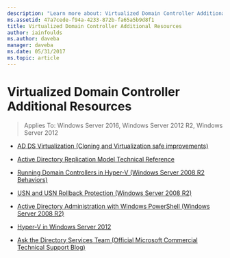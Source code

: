 ```yaml
---
description: "Learn more about: Virtualized Domain Controller Additional Resources"
ms.assetid: 47a7cede-f94a-4233-872b-fa65a5b9d8f1
title: Virtualized Domain Controller Additional Resources
author: iainfoulds
ms.author: daveba
manager: daveba
ms.date: 05/31/2017
ms.topic: article
---
```


# Virtualized Domain Controller Additional Resources

>Applies To: Windows Server 2016, Windows Server 2012 R2, Windows Server 2012


-   [AD DS Virtualization (Cloning and Virtualization safe improvements)](https://go.microsoft.com/fwlink/p/?LinkID=238316)

-   [Active Directory Replication Model Technical Reference](/previous-versions/windows/it-pro/windows-server-2003/cc782376(v=ws.10))

-   [Running Domain Controllers in Hyper-V (Windows Server 2008 R2 Behaviors)](/previous-versions/windows/it-pro/windows-server-2008-R2-and-2008/dd363553(v=ws.10))

-   [USN and USN Rollback Protection (Windows Server 2008 R2)](/previous-versions/windows/it-pro/windows-server-2008-R2-and-2008/dd363553(v=ws.10))

-   [Active Directory Administration with Windows PowerShell (Windows Server 2008 R2)](/previous-versions/windows/it-pro/windows-server-2008-R2-and-2008/dd378937(v=ws.10))

-   [Hyper-V in Windows Server 2012](/previous-versions/windows/it-pro/windows-server-2012-R2-and-2012/hh831531(v=ws.11))

-   [Ask the Directory Services Team (Official Microsoft Commercial Technical Support Blog)](/previous-versions/windows/it-pro/windows-server-2012-R2-and-2012/hh831531(v=ws.11))

